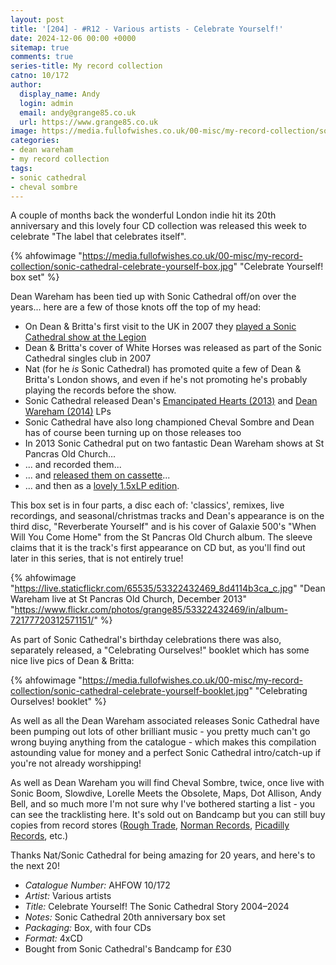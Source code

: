 ```yaml
---
layout: post
title: '[204] - #R12 - Various artists - Celebrate Yourself!'
date: 2024-12-06 00:00 +0000
sitemap: true
comments: true
series-title: My record collection 
catno: 10/172
author:
  display_name: Andy
  login: admin
  email: andy@grange85.co.uk
  url: https://www.grange85.co.uk
image: https://media.fullofwishes.co.uk/00-misc/my-record-collection/sonic-cathedral-celebrate-yourself-box.jpg
categories:
- dean wareham
- my record collection
tags:
- sonic cathedral
- cheval sombre
---
```

A couple of months back the wonderful London indie hit its 20th anniversary and this lovely four CD collection was released this week to celebrate "The label that celebrates itself".

{% ahfowimage "https://media.fullofwishes.co.uk/00-misc/my-record-collection/sonic-cathedral-celebrate-yourself-box.jpg" "Celebrate Yourself! box set" %}

Dean Wareham has been tied up with Sonic Cathedral off/on over the years... here are a few of those knots off the top of my head:

- On Dean & Britta's first visit to the UK in 2007 they [played a Sonic Cathedral show at the Legion](/2023/07/27/my-record-collection-055-dean-britta-live-at-the-legion/)
- Dean & Britta's cover of White Horses was released as part of the Sonic Cathedral singles club in 2007
- Nat (for he *is* Sonic Cathedral) has promoted quite a few of Dean & Britta's London shows, and even if he's not promoting he's probably playing the records before the show.
- Sonic Cathedral released Dean's [Emancipated Hearts (2013)](/2024/03/14/my-record-collection-118-dean-wareham-emancipated-hearts-test-pressing/) and [Dean Wareham (2014)](/2024/10/21/my-record-collection-181-dean-wareham-dean-wareham-cd/) LPs
- Sonic Cathedral have also long championed Cheval Sombre and Dean has of course been turning up on those releases too
- In 2013 Sonic Cathedral put on two fantastic Dean Wareham shows at St Pancras Old Church...
- ... and recorded them...
- ... and [released them on cassette](/2023/02/23/my-record-collection-011-dean-wareham-live-at-st-pancras-old-church-red-cassette/)...
- ... and then as a [lovely 1.5xLP edition](/2023/12/16/my-record-collection-recent-acquisition-04-dean-wareham-live-at-st-pancras-old-church-december-2013/).

This box set is in four parts, a disc each of: 'classics', remixes, live recordings, and seasonal/christmas tracks and Dean's appearance is on the third disc, "Reverberate Yourself" and is his cover of Galaxie 500's "When Will You Come Home" from the St Pancras Old Church album. The sleeve claims that it is the track's first appearance on CD but, as you'll find out later in this series, that is not entirely true!

{% ahfowimage "https://live.staticflickr.com/65535/53322432469_8d4114b3ca_c.jpg" "Dean Wareham live at St Pancras Old Church, December 2013" "https://www.flickr.com/photos/grange85/53322432469/in/album-72177720312571151/" %}

As part of Sonic Cathedral's birthday celebrations there was also, separately released, a "Celebrating Ourselves!" booklet which has some nice live pics of Dean & Britta:

{% ahfowimage "https://media.fullofwishes.co.uk/00-misc/my-record-collection/sonic-cathedral-celebrate-yourself-booklet.jpg" "Celebrating Ourselves! booklet" %}

As well as all the Dean Wareham associated releases Sonic Cathedral have been pumping out lots of other brilliant music - you pretty much can't go wrong buying anything from the catalogue - which makes this compilation astounding value for money and a perfect Sonic Cathedral intro/catch-up if you're not already worshipping!

As well as Dean Wareham you will find Cheval Sombre, twice, once live with Sonic Boom, Slowdive, Lorelle Meets the Obsolete, Maps, Dot Allison, Andy Bell, and so much more I'm not sure why I've bothered starting a list - you can see the tracklisting here. It's sold out on Bandcamp but you can still buy copies from record stores ([Rough Trade](https://www.roughtrade.com/en-gb/product/various/celebrate-yourself-the-sonic-cathedral-story-2004-2024),  [Norman Records](https://www.normanrecords.com/records/205725-various-celebrate-yourself-the-sonic-cathedral), [Picadilly Records](https://www.piccadillyrecords.com/157460/Various-Artists-Celebrate-Yourself!-The-Sonic-Cathedral-Story-2004-2024-Sonic-Cathedral), etc.)

Thanks Nat/Sonic Cathedral for being amazing for 20 years, and here's to the next 20!

 - *Catalogue Number:* AHFOW 10/172
 - *Artist:* Various artists
 - *Title:* Celebrate Yourself! The Sonic Cathedral Story 2004–2024
 - *Notes:* Sonic Cathedral 20th anniversary box set
 - *Packaging:* Box, with four CDs
 - *Format:* 4xCD
 - Bought from Sonic Cathedral's Bandcamp for £30
